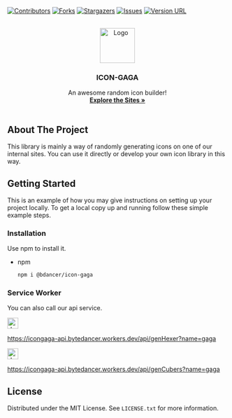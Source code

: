 <div id="top"></div>

<!-- this README use template of
<!-- https://github.com/othneildrew/Best-README-Template -->

[![Contributors][contributors-shield]][contributors-url]
[![Forks][forks-shield]][forks-url]
[![Stargazers][stars-shield]][stars-url]
[![Issues][issues-shield]][issues-url]
[![Version URL][version-url]][version-url]

<!-- PROJECT LOGO -->
<br />
<div align="center">
  <a href="https://github.com/bytedancer-lab/icongaga">
    <img src="https://icongaga-api.bytedancer.workers.dev/api/hexer" alt="Logo" width="80" height="80">
  </a>

  <h3 align="center">ICON-GAGA</h3>

  <p align="center">
    An awesome random icon builder!
    <br />
    <a href="https://icongaga-site.pages.dev/"><strong>Explore the Sites »</strong></a>
    <br />
    <br />
  </p>

  <style>
    img[alt=drawing] { width: 25px; }
  </style>

</div>

## About The Project

This library is mainly a way of randomly generating icons on one of our internal sites. You can use it directly or develop your own icon library in this way.

## Getting Started

This is an example of how you may give instructions on setting up your project locally.
To get a local copy up and running follow these simple example steps.

### Installation

Use npm to install it.

- npm
  ```sh
  npm i @bdancer/icon-gaga
  ```

### Service Worker

You can also call our api service.

![drawing](https://icongaga-api.bytedancer.workers.dev/api/genHexer?name=gaga)

https://icongaga-api.bytedancer.workers.dev/api/genHexer?name=gaga

![drawing](https://icongaga-api.bytedancer.workers.dev/api/genCubers?name=gaga)

https://icongaga-api.bytedancer.workers.dev/api/genCubers?name=gaga

## License

Distributed under the MIT License. See `LICENSE.txt` for more information.

[contributors-shield]: https://img.shields.io/github/contributors/bytedancer-lab/icongaga.svg?style=for-the-badge
[contributors-url]: https://github.com/bytedancer-lab/icongaga/graphs/contributors
[forks-shield]: https://img.shields.io/github/forks/bytedancer-lab/icongaga.svg?style=for-the-badge
[forks-url]: https://github.com/bytedancer-lab/icongaga/network/members
[stars-shield]: https://img.shields.io/github/stars/bytedancer-lab/icongaga.svg?style=for-the-badge
[stars-url]: https://github.com/bytedancer-lab/icongaga/stargazers
[issues-shield]: https://img.shields.io/github/issues/bytedancer-lab/icongaga.svg?style=for-the-badge
[issues-url]: https://github.com/bytedancer-lab/icongaga/issues
[license-shield]: https://img.shields.io/github/license/bytedancer-lab/icongaga.svg?style=for-the-badge
[license-url]: https://github.com/bytedancer-lab/icongaga/blob/master/LICENSE.txt
[linkedin-url]: https://linkedin.com/in/othneildrew
[product-screenshot]: images/screenshot.png
[version-url]: https://img.shields.io/npm/v/@bdancer/icon-gaga.svg?style=for-the-badge

